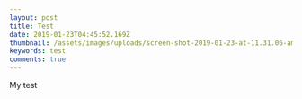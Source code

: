 ```yaml
---
layout: post
title: Test
date: 2019-01-23T04:45:52.169Z
thumbnail: /assets/images/uploads/screen-shot-2019-01-23-at-11.31.06-am.png
keywords: test
comments: true
---
```

My test
